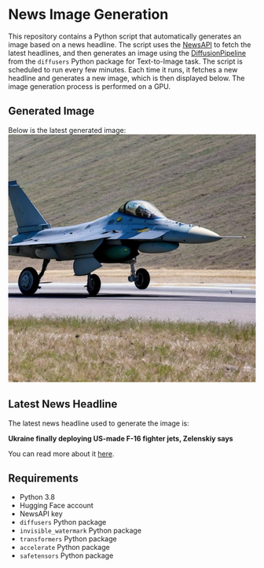 # News Image Generation
This repository contains a Python script that automatically generates an image based on a news headline. The script uses the [NewsAPI](https://newsapi.org/) to fetch the latest headlines, and then generates an image using the [DiffusionPipeline](https://github.com/huggingface/diffusers) from the `diffusers` Python package for Text-to-Image task.
The script is scheduled to run every few minutes. Each time it runs, it fetches a new headline and generates a new image, which is then displayed below. The image generation process is performed on a GPU.

## Generated Image
Below is the latest generated image:
![Generated Image](image.png)

## Latest News Headline
The latest news headline used to generate the image is:

**Ukraine finally deploying US-made F-16 fighter jets, Zelenskiy says**

You can read more about it [here](https://news.google.com/rss/articles/CBMiqwFBVV95cUxPQUh3SnJzallrNXVrLUhZYmVuSmtuRno1elBjYTY2UFN0MWNZTEV1TTdrVlpkeEVYX1V4U0x6ZTltUWpQdlBQZzRUZzZDS1F5aWlUZ082ZjFDSjNIYWozU3Q2bzRPbmhtVFBZWmtFbURXa1JWUzQxdHF5MlR2M1RNVXN2bTJfUzRyTGt3bVAyQkVlOUFuVTV0OVZZUFBTY3FrNVNkQV82NVhSRFk?oc=5).

## Requirements
- Python 3.8
- Hugging Face account
- NewsAPI key
- `diffusers` Python package
- `invisible_watermark` Python package
- `transformers` Python package
- `accelerate` Python package
- `safetensors` Python package
